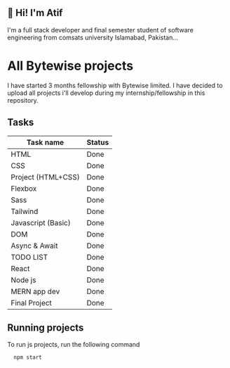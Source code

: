 
## 🚀 Hi! I'm Atif 
I'm a full stack developer and final semester student of software engineering from comsats university Islamabad, Pakistan...


# All Bytewise projects

I have started 3 months fellowship with Bytewise limited. I have decided to upload all projects i'll develop during my internship/fellowship in this repository.


## Tasks

| Task name | Status |
| ----------------- | ------------------------------------------------------------------ |
| HTML | Done |
|  CSS    | Done|
|  Project (HTML+CSS) | Done|
|  Flexbox | Done|
|  Sass | Done|
|  Tailwind | Done|
|  Javascript (Basic) | Done|
|  DOM  | Done|
|  Async & Await| Done|
| TODO LIST| Done|
|  React | Done|
| Node js| Done|
| MERN app dev| Done|
| Final Project| Done|
## Running projects

To run js projects, run the following command

```bash
  npm start
```

